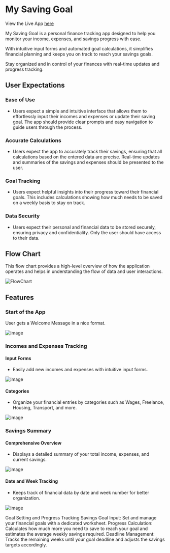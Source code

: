 # My Saving Goal

View the Live App [here](https://my-saving-goal-67787e47a60d.herokuapp.com/)

My Saving Goal is a personal finance tracking app designed to help you monitor your income, expenses, and savings progress with ease.

With intuitive input forms and automated goal calculations, it simplifies financial planning and keeps you on track to reach your savings goals.

Stay organized and in control of your finances with real-time updates and progress tracking.

## User Expectations
### Ease of Use
- Users expect a simple and intuitive interface that allows them to effortlessly input their incomes and expenses or update their saving goal. The app should provide clear prompts and easy navigation to guide users through the process.

### Accurate Calculations
- Users expect the app to accurately track their savings, ensuring that all calculations based on the entered data are precise. Real-time updates and summaries of the savings and expenses should be presented to the user.

### Goal Tracking
- Users expect helpful insights into their progress toward their financial goals. This includes calculations showing how much needs to be saved on a weekly basis to stay on track.

### Data Security
- Users expect their personal and financial data to be stored securely, ensuring privacy and confidentiality. Only the user should have access to their data.

## Flow Chart

This flow chart provides a high-level overview of how the application operates and helps in understanding the flow of data and user interactions. 

![FlowChart](https://github.com/user-attachments/assets/598852ab-eaa6-4368-90e6-e1f5edb0501d)

## Features

### Start of the App

User gets a Welcome Message in a nice format.

![image](https://github.com/user-attachments/assets/9fbed67e-112e-4ed3-9d75-f387a3c397c8)

### Incomes and Expenses Tracking

#### Input Forms

- Easily add new incomes and expenses with intuitive input forms.

![image](https://github.com/user-attachments/assets/392556ce-b5b6-42de-a94a-8047bb80eea8)

#### Categories

- Organize your financial entries by categories such as Wages, Freelance, Housing, Transport, and more.

![image](https://github.com/user-attachments/assets/05cbbd00-3904-4349-ba30-20e36b70bdc3)

### Savings Summary

#### Comprehensive Overview

- Displays a detailed summary of your total income, expenses, and current savings.

![image](https://github.com/user-attachments/assets/ee11b89c-7b3c-48fa-999d-ed6027a6be75)
  
#### Date and Week Tracking

- Keeps track of financial data by date and week number for better organization.

![image](https://github.com/user-attachments/assets/3a8197b4-664d-488b-a208-93d19d07eadc)

Goal Setting and Progress Tracking
Savings Goal Input: Set and manage your financial goals with a dedicated worksheet.
Progress Calculation: Calculates how much more you need to save to reach your goal and estimates the average weekly savings required.
Deadline Management: Tracks the remaining weeks until your goal deadline and adjusts the savings targets accordingly.


